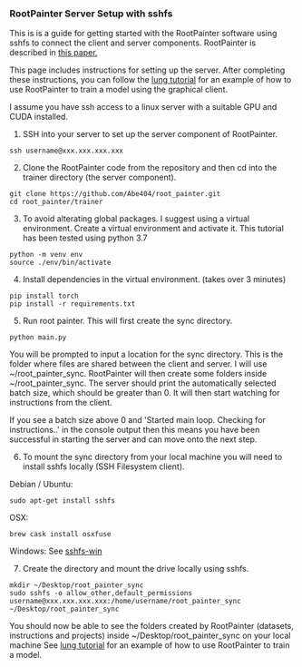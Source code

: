 ### RootPainter Server Setup with sshfs

This is is a guide for getting started with the RootPainter software
using sshfs to connect the client and server components. RootPainter is described in [this paper.](https://www.biorxiv.org/content/10.1101/2020.04.16.044461v1)

This page includes instructions for setting up the server. After completing these instructions, you can follow the [lung tutorial](cxr_lung_tutorial.md) for an example of how to use RootPainter to train a model using the graphical client.

I assume you have ssh access to a linux server with a suitable GPU and CUDA installed.

1. SSH into your server to set up the server component of RootPainter.
```
ssh username@xxx.xxx.xxx.xxx
```

2. Clone the RootPainter code from the repository and then cd into the trainer directory (the server component).
```
git clone https://github.com/Abe404/root_painter.git
cd root_painter/trainer
```

3. To avoid alterating global packages. I suggest using a virtual environment. Create a virtual environment and activate it. This tutorial has been tested using python 3.7
```
python -m venv env
source ./env/bin/activate
```

4. Install dependencies in the virtual environment. (takes over 3 minutes)
```
pip install torch
pip install -r requirements.txt
```

5. Run root painter. This will first create the sync directory.
```
python main.py
```
You will be prompted to input a location for the sync directory. This is the folder where files are shared between the client and server. I will use ~/root_painter_sync.
RootPainter will then create some folders inside ~/root_painter_sync.
The server should print the automatically selected batch size, which should be greater than 0. It will then start watching for instructions from the client.

If you see a batch size above 0 and 'Started main loop. Checking for instructions..' in the console output then this means you have been successful in starting the server and can move onto the next step.

6. To mount the sync directory from your local machine you will need to install sshfs locally (SSH Filesystem client).

Debian / Ubuntu:
```
sudo apt-get install sshfs
```
OSX:
```
brew cask install osxfuse
```

Windows:
See [sshfs-win](https://github.com/billziss-gh/sshfs-win)


7. Create the directory and mount the drive locally using sshfs. 
```
mkdir ~/Desktop/root_painter_sync
sudo sshfs -o allow_other,default_permissions username@xxx.xxx.xxx.xxx:/home/username/root_painter_sync ~/Desktop/root_painter_sync
```

You should now be able to see the folders created by RootPainter (datasets, instructions and projects) inside ~/Desktop/root_painter_sync on your local machine 
See [lung tutorial](cxr_lung_tutorial.md) for an example of how to use RootPainter to train a model.

